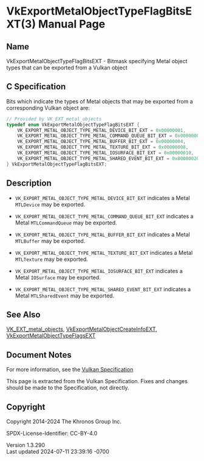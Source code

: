# VkExportMetalObjectTypeFlagBitsEXT(3) Manual Page

## Name

VkExportMetalObjectTypeFlagBitsEXT - Bitmask specifying Metal object
types that can be exported from a Vulkan object



## <a href="#_c_specification" class="anchor"></a>C Specification

Bits which indicate the types of Metal objects that may be exported from
a corresponding Vulkan object are:

``` c
// Provided by VK_EXT_metal_objects
typedef enum VkExportMetalObjectTypeFlagBitsEXT {
    VK_EXPORT_METAL_OBJECT_TYPE_METAL_DEVICE_BIT_EXT = 0x00000001,
    VK_EXPORT_METAL_OBJECT_TYPE_METAL_COMMAND_QUEUE_BIT_EXT = 0x00000002,
    VK_EXPORT_METAL_OBJECT_TYPE_METAL_BUFFER_BIT_EXT = 0x00000004,
    VK_EXPORT_METAL_OBJECT_TYPE_METAL_TEXTURE_BIT_EXT = 0x00000008,
    VK_EXPORT_METAL_OBJECT_TYPE_METAL_IOSURFACE_BIT_EXT = 0x00000010,
    VK_EXPORT_METAL_OBJECT_TYPE_METAL_SHARED_EVENT_BIT_EXT = 0x00000020,
} VkExportMetalObjectTypeFlagBitsEXT;
```

## <a href="#_description" class="anchor"></a>Description

- `VK_EXPORT_METAL_OBJECT_TYPE_METAL_DEVICE_BIT_EXT` indicates a Metal
  `MTLDevice` may be exported.

- `VK_EXPORT_METAL_OBJECT_TYPE_METAL_COMMAND_QUEUE_BIT_EXT` indicates a
  Metal `MTLCommandQueue` may be exported.

- `VK_EXPORT_METAL_OBJECT_TYPE_METAL_BUFFER_BIT_EXT` indicates a Metal
  `MTLBuffer` may be exported.

- `VK_EXPORT_METAL_OBJECT_TYPE_METAL_TEXTURE_BIT_EXT` indicates a Metal
  `MTLTexture` may be exported.

- `VK_EXPORT_METAL_OBJECT_TYPE_METAL_IOSURFACE_BIT_EXT` indicates a
  Metal `IOSurface` may be exported.

- `VK_EXPORT_METAL_OBJECT_TYPE_METAL_SHARED_EVENT_BIT_EXT` indicates a
  Metal `MTLSharedEvent` may be exported.

## <a href="#_see_also" class="anchor"></a>See Also

[VK_EXT_metal_objects](https://registry.khronos.org/vulkan/specs/1.3-extensions/man/html/VK_EXT_metal_objects.html),
[VkExportMetalObjectCreateInfoEXT](https://registry.khronos.org/vulkan/specs/1.3-extensions/man/html/VkExportMetalObjectCreateInfoEXT.html),
[VkExportMetalObjectTypeFlagsEXT](https://registry.khronos.org/vulkan/specs/1.3-extensions/man/html/VkExportMetalObjectTypeFlagsEXT.html)

## <a href="#_document_notes" class="anchor"></a>Document Notes

For more information, see the <a
href="https://registry.khronos.org/vulkan/specs/1.3-extensions/html/vkspec.html#VkExportMetalObjectTypeFlagBitsEXT"
target="_blank" rel="noopener">Vulkan Specification</a>

This page is extracted from the Vulkan Specification. Fixes and changes
should be made to the Specification, not directly.

## <a href="#_copyright" class="anchor"></a>Copyright

Copyright 2014-2024 The Khronos Group Inc.

SPDX-License-Identifier: CC-BY-4.0

Version 1.3.290  
Last updated 2024-07-11 23:39:16 -0700
